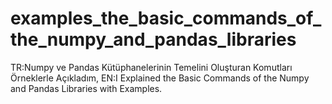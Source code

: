 # examples_the_basic_commands_of_the_numpy_and_pandas_libraries
TR:Numpy ve Pandas Kütüphanelerinin Temelini Oluşturan Komutları Örneklerle Açıkladım, EN:I Explained the Basic Commands of the Numpy and Pandas  Libraries with Examples.
